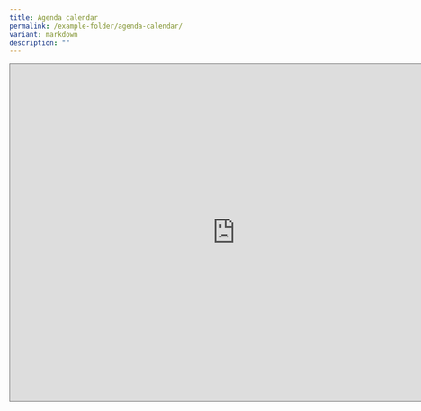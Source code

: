 ```yaml
---
title: Agenda calendar
permalink: /example-folder/agenda-calendar/
variant: markdown
description: ""
---
```

<style>
	.responsivecal {
		position: relative;
		width: 100%; /* Set the width to 100% for mobile view */
		padding-bottom: 100%; /* Maintain aspect ratio */
	}
	
	.responsivecal iframe {
		position: absolute;
		height: 100%; /* Set the height to 100% for mobile view */
		width: 100%; /* Set the width to 100% for mobile view */
		overflow: scroll;
	}
</style>

<div>
<iframe scrolling="no" frameborder="0" height="600" width="800" style="border:solid 1px #777" src="https://calendar.google.com/calendar/embed?height=600&amp;wkst=2&amp;bgcolor=%23F6BF26&amp;ctz=Asia%2FSingapore&amp;mode=AGENDA&amp;src=bnBuYXR1cmVrYWtpc0BnbWFpbC5jb20&amp;src=ZW4tZ2Iuc2luZ2Fwb3JlI2hvbGlkYXlAZ3JvdXAudi5jYWxlbmRhci5nb29nbGUuY29t&amp;color=%23039BE5&amp;color=%230B8043"></iframe></div>